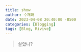 ```yaml
---
title: show
author: 수채화
date: 2023-04-08 20:40:00 -0500
categories: [Blogging]
tags: [Blog, Rivive]
---
```


> 살았나?